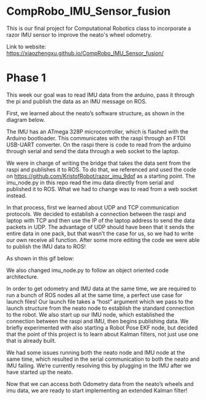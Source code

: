 # CompRobo_IMU_Sensor_fusion
This is our final project for Computational Robotics class to incorporate a razor IMU sensor to improve the neato's wheel odometry. 

Link to website:
https://xiaozhengxu.github.io/CompRobo_IMU_Sensor_fusion/

# Phase 1

This week our goal was to read IMU data from the arduino, pass it through the pi and publish the data as an IMU message on ROS. 

First, we learned about the neato’s software structure, as shown in the diagram below.


The IMU has an ATmega 328P microcontroller, which is flashed with the Arduino bootloader. This communicates with the raspi through an FTDI USB-UART converter. On the raspi there is code to read from the arduino through serial and send the data through a web socket to the laptop. 

We were in charge of writing the bridge that takes the data sent from the raspi and publishes it to ROS. To do that, we referenced and used the code on https://github.com/KristofRobot/razor_imu_9dof as a starting point. The imu_node.py in this repo read the imu data directly from serial and published it to ROS. What we had to change was to read from a web socket instead. 

In that process, first we learned about UDP and TCP communication protocols. We decided to establish a connection between the raspi and laptop with TCP and then use the IP of the laptop address to send the data packets in UDP. The advantage of UDP should have been that it sends the entire data in one pack, but that wasn’t the case for us, so we had to write our own receive all function. 
After some more editing the code we were able to publish the IMU data to ROS! 

As shown in this gif below:

We also changed imu_node.py to follow an object oriented code architecture. 


In order to get odometry and IMU data at the same time, we are required to run a bunch of ROS nodes all at the same time, a perfect use case for launch files! Our launch file takes a “host” argument which we pass to the launch structure from the neato node to establish the standard connection to the robot. We also start up our IMU node, which established the connection between the raspi and IMU, then begins publishing data. We briefly experimented with also starting a Robot Pose EKF node, but decided that the point of this project is to learn about Kalman filters, not just use one that is already built. 

We had some issues running both the neato node and IMU node at the same time, which resulted in the serial communication to both the neato and IMU failing. We’re currently resolving this by plugging in the IMU after we have started up the neato. 

Now that we can access both Odometry data from the neato’s wheels and imu data, we are ready to start implementing an extended Kalman filter! 
